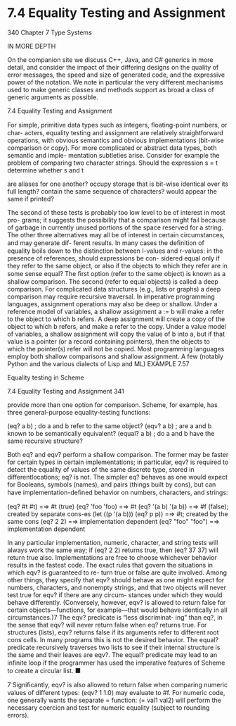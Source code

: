 # 7.4 Equality Testing and Assignment

340 Chapter 7 Type Systems

IN MORE DEPTH

On the companion site we discuss C++, Java, and C# generics in more detail, and consider the impact of their differing designs on the quality of error messages, the speed and size of generated code, and the expressive power of the notation. We note in particular the very different mechanisms used to make generic classes and methods support as broad a class of generic arguments as possible.

7.4 Equality Testing and Assignment

For simple, primitive data types such as integers, ﬂoating-point numbers, or char- acters, equality testing and assignment are relatively straightforward operations, with obvious semantics and obvious implementations (bit-wise comparison or copy). For more complicated or abstract data types, both semantic and imple- mentation subtleties arise. Consider for example the problem of comparing two character strings. Should the expression s = t determine whether s and t

are aliases for one another? occupy storage that is bit-wise identical over its full length? contain the same sequence of characters? would appear the same if printed?

The second of these tests is probably too low level to be of interest in most pro- grams; it suggests the possibility that a comparison might fail because of garbage in currently unused portions of the space reserved for a string. The other three alternatives may all be of interest in certain circumstances, and may generate dif- ferent results. In many cases the deﬁnition of equality boils down to the distinction between l-values and r-values: in the presence of references, should expressions be con- sidered equal only if they refer to the same object, or also if the objects to which they refer are in some sense equal? The ﬁrst option (refer to the same object) is known as a shallow comparison. The second (refer to equal objects) is called a deep comparison. For complicated data structures (e.g., lists or graphs) a deep comparison may require recursive traversal. In imperative programming languages, assignment operations may also be deep or shallow. Under a reference model of variables, a shallow assignment a := b will make a refer to the object to which b refers. A deep assignment will create a copy of the object to which b refers, and make a refer to the copy. Under a value model of variables, a shallow assignment will copy the value of b into a, but if that value is a pointer (or a record containing pointers), then the objects to which the pointer(s) refer will not be copied. Most programming languages employ both shallow comparisons and shallow assignment. A few (notably Python and the various dialects of Lisp and ML) EXAMPLE 7.57

Equality testing in Scheme

7.4 Equality Testing and Assignment 341

provide more than one option for comparison. Scheme, for example, has three general-purpose equality-testing functions:

(eq? a b) ; do a and b refer to the same object? (eqv? a b) ; are a and b known to be semantically equivalent? (equal? a b) ; do a and b have the same recursive structure?

Both eq? and eqv? perform a shallow comparison. The former may be faster for certain types in certain implementations; in particular, eqv? is required to detect the equality of values of the same discrete type, stored in differentlocations; eq? is not. The simpler eq? behaves as one would expect for Booleans, symbols (names), and pairs (things built by cons), but can have implementation-deﬁned behavior on numbers, characters, and strings:

(eq? #t #t) =⇒ #t (true) (eq? 'foo 'foo) =⇒ #t (eq? '(a b) '(a b)) =⇒ #f (false); created by separate cons-es (let ((p '(a b))) (eq? p p)) =⇒ #t; created by the same cons (eq? 2 2) =⇒ implementation dependent (eq? "foo" "foo") =⇒ implementation dependent

In any particular implementation, numeric, character, and string tests will always work the same way; if (eq? 2 2) returns true, then (eq? 37 37) will return true also. Implementations are free to choose whichever behavior results in the fastest code. The exact rules that govern the situations in which eqv? is guaranteed to re- turn true or false are quite involved. Among other things, they specify that eqv? should behave as one might expect for numbers, characters, and nonempty strings, and that two objects will never test true for eqv? if there are any circum- stances under which they would behave differently. (Conversely, however, eqv? is allowed to return false for certain objects—functions, for example—that would behave identically in all circumstances.)7 The eqv? predicate is “less discriminat- ing” than eq?, in the sense that eqv? will never return false when eq? returns true. For structures (lists), eqv? returns false if its arguments refer to different root cons cells. In many programs this is not the desired behavior. The equal? predicate recursively traverses two lists to see if their internal structure is the same and their leaves are eqv?. The equal? predicate may lead to an inﬁnite loop if the programmer has used the imperative features of Scheme to create a circular list. ■

7 Signiﬁcantly, eqv? is also allowed to return false when comparing numeric values of different types: (eqv? 1 1.0) may evaluate to #f. For numeric code, one generally wants the separate = function: (= val1 val2) will perform the necessary coercion and test for numeric equality (subject to rounding errors).

